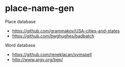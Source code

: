 # place-name-gen

Place database
- https://github.com/grammakov/USA-cities-and-states
- https://github.com/bwghughes/badbatch

Word database
- https://github.com/reneklacan/symspell
- http://www.argv.org/bep/
